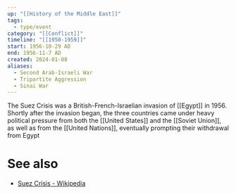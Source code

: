 ```yaml
---
up: "[[History of the Middle East]]"
tags:
  - type/event
category: "[[Conflict]]"
timeline: "[[1950-1959]]"
start: 1956-10-29 AD
end: 1956-11-7 AD
created: 2024-01-08
aliases:
  - Second Arab-Israeli War
  - Tripartite Aggression
  - Sinai War
---
```

The Suez Crisis was a British-French-Israelian invasion of [[Egypt]] in 1956. Shortly after the invasion began, the three countries came under heavy political pressure from both the [[United States]] and the [[Soviet Union]], as well as from the [[United Nations]], eventually prompting their withdrawal from Egypt

# See also
- [Suez Crisis - Wikipedia](https://en.wikipedia.org/wiki/Suez_Crisis)